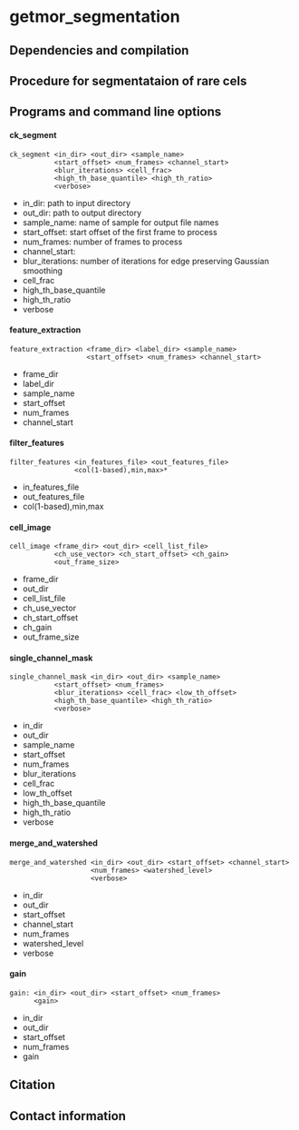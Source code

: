 # getmor_segmentation

## Dependencies and compilation

## Procedure for segmentataion of rare cels

## Programs and command line options

#### ck_segment
```
ck_segment <in_dir> <out_dir> <sample_name>
           <start_offset> <num_frames> <channel_start>
           <blur_iterations> <cell_frac>
           <high_th_base_quantile> <high_th_ratio>
           <verbose>
```
* in_dir: path to input directory
* out_dir: path to output directory
* sample_name: name of sample for output file names
* start_offset: start offset of the first frame to process
* num_frames: number of frames to process
* channel_start:
* blur_iterations: number of iterations for edge preserving Gaussian
smoothing
* cell_frac
* high_th_base_quantile
* high_th_ratio
* verbose


#### feature_extraction
```
feature_extraction <frame_dir> <label_dir> <sample_name>
                   <start_offset> <num_frames> <channel_start>
```
* frame_dir
* label_dir
* sample_name
* start_offset
* num_frames
* channel_start

#### filter_features
```
filter_features <in_features_file> <out_features_file>
                <col(1-based),min,max>*
```
* in_features_file
* out_features_file
* col(1-based),min,max

#### cell_image
```
cell_image <frame_dir> <out_dir> <cell_list_file>
           <ch_use_vector> <ch_start_offset> <ch_gain>
           <out_frame_size>
```
* frame_dir
* out_dir
* cell_list_file
* ch_use_vector
* ch_start_offset
* ch_gain
* out_frame_size



#### single_channel_mask
```
single_channel_mask <in_dir> <out_dir> <sample_name>
           <start_offset> <num_frames>
           <blur_iterations> <cell_frac> <low_th_offset>
           <high_th_base_quantile> <high_th_ratio>
           <verbose>
```
* in_dir
* out_dir
* sample_name
* start_offset
* num_frames
* blur_iterations
* cell_frac
* low_th_offset
* high_th_base_quantile
* high_th_ratio
* verbose


#### merge_and_watershed
```
merge_and_watershed <in_dir> <out_dir> <start_offset> <channel_start>
                    <num_frames> <watershed_level>
                    <verbose>
```
* in_dir
* out_dir
* start_offset
* channel_start
* num_frames
* watershed_level
* verbose


#### gain
```
gain: <in_dir> <out_dir> <start_offset> <num_frames>
      <gain>
```
* in_dir
* out_dir
* start_offset
* num_frames
* gain

## Citation

## Contact information
